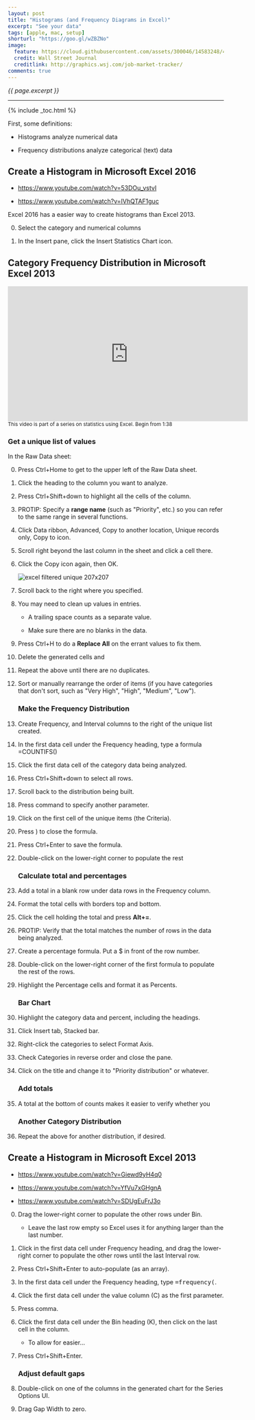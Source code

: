 ```yaml
---
layout: post
title: "Histograms (and Frequency Diagrams in Excel)"
excerpt: "See your data"
tags: [apple, mac, setup]
shorturl: "https://goo.gl/wZBZNo"
image:
  feature: https://cloud.githubusercontent.com/assets/300046/14583248/4b20c578-03d9-11e6-8f7a-c860b666bc73.jpg
  credit: Wall Street Journal
  creditlink: http://graphics.wsj.com/job-market-tracker/
comments: true
---
```

<i>{{ page.excerpt }}</i>
<hr />

{% include _toc.html %}


First, some definitions:

   * Histograms analyze numerical data

   * Frequency distributions analyze categorical (text) data


## Create a Histogram in Microsoft Excel 2016

   * https://www.youtube.com/watch?v=53DOu_vstvI
   
   * https://www.youtube.com/watch?v=IVhQTAF1guc

Excel 2016 has a easier way to create histograms than Excel 2013.

0. Select the category and numerical columns

0. In the Insert pane, click the Insert Statistics Chart icon.


## Category Frequency Distribution in Microsoft Excel 2013

<iframe width="560" height="315" src="https://www.youtube.com/embed/roZrH6hcnic" frameborder="0" allowfullscreen> </iframe><br /><small>This video is part of a series on statistics using Excel. Begin from 1:38</small>
<br />

### Get a unique list of values

   In the Raw Data sheet:

0. Press Ctrl+Home to get to the upper left of the Raw Data sheet.
0. Click the heading to the column you want to analyze.
0. Press Ctrl+Shift+down to highlight all the cells of the column.

0. PROTIP: Specify a <strong>range name</strong> (such as "Priority", etc.) 
   so you can refer to the same range in several functions.

0. Click Data ribbon, Advanced, Copy to another location, Unique records only, Copy to icon.
0. Scroll right beyond the last column in the sheet and click a cell there.
0. Click the Copy icon again, then OK.

   ![excel filtered unique 207x207](https://cloud.githubusercontent.com/assets/300046/25568069/1b1edd54-2dc9-11e7-9534-2775c08d0e4c.png)

0. Scroll back to the right where you specified.
0. You may need to clean up values in entries.

   * A trailing space counts as a separate value.

   * Make sure there are no blanks in the data.

0. Press Ctrl+H to do a <strong>Replace All</strong> on the errant values to fix them.
0. Delete the generated cells and
0. Repeat the above until there are no duplicates.

0. Sort or manually 					rearrange the order of items (if you have categories that don't sort, such as "Very High", "High", "Medium", "Low").


   ### Make the Frequency Distribution

0. Create Frequency, and Interval columns to the right of the unique list created.

0. In the first data cell under the Frequency heading, type a formula =COUNTIFS()
0. Click the first data cell of the category data being analyzed.
0. Press Ctrl+Shift+down to select all rows.
0. Scroll back to the distribution being built.
0. Press command to specify another parameter.
0. Click on the first cell of the unique items (the Criteria).
0. Press ) to close the formula.
0. Press Ctrl+Enter to save the formula.
0. Double-click on the lower-right corner to populate the rest

   ### Calculate total and percentages

0. Add a total in a blank row under data rows in the Frequency column.
0. Format the total cells with borders top and bottom.
0. Click the cell holding the total and press <strong>Alt+=</strong>.

0. PROTIP: Verify that the total matches the number of rows in the data being analyzed.

0. Create a percentage formula. Put a $ in front of the row number.
0. Double-click on the lower-right corner of the first formula to populate the rest of the rows.
0. Highlight the Percentage cells and format it as Percents.

   ### Bar Chart

0. Highlight the category data and percent, including the headings.
0. Click Insert tab, Stacked bar.
0. Right-click the categories to select Format Axis.
0. Check Categories in reverse order and close the pane.
0. Click on the title and change it to "Priority distribution" or whatever.

   ### Add totals

0. A total at the bottom of counts makes it easier to verify whether you

   ### Another Category Distribution

0. Repeat the above for another distribution, if desired.





## Create a Histogram in Microsoft Excel 2013

   * https://www.youtube.com/watch?v=Giewd9yH4q0

   * https://www.youtube.com/watch?v=YfVu7xGHgnA

   * https://www.youtube.com/watch?v=SDUgEuFrJ3o



0. Drag the lower-right corner to populate the other rows under Bin.

   * Leave the last row empty so Excel uses it for anything larger than the last number.

0. Click in the first data cell under Frequency heading, 
   and drag the lower-right corner to populate the other rows until the last Interval row.

0. Press Ctrl+Shift+Enter to auto-populate (as an array).

0. In the first data cell under the Frequency heading, type <tt>=frequency(</tt>.

0. Click the first data cell under the value column (C) as the first parameter.

0. Press comma.

0. Click the first data cell under the Bin heading (K), then click on the last cell in the column.

   * To allow for easier...

0. Press Ctrl+Shift+Enter.


   ### Adjust default gaps

0. Double-click on one of the columns in the generated chart for the Series Options UI.

0. Drag Gap Width to zero.

